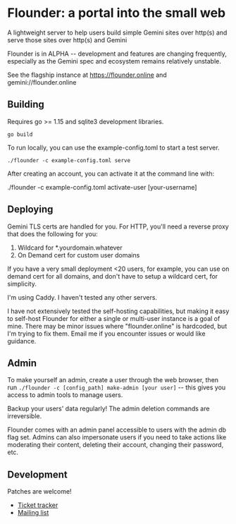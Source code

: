 # Flounder: a portal into the small web 

A lightweight server to help users build simple Gemini sites over http(s) and serve those sites over http(s) and Gemini

Flounder is in ALPHA -- development and features are changing frequently, especially as the Gemini spec and ecosystem remains relatively unstable.

See the flagship instance at https://flounder.online and gemini://flounder.online

## Building

Requires go >= 1.15 and sqlite3 development libraries.

`go build`

To run locally, you can use the example-config.toml to start a test server. 

`./flounder -c example-config.toml serve`

After creating an account, you can activate it at the command line with:

./flounder -c example-config.toml activate-user [your-username]

## Deploying

Gemini TLS certs are handled for you. For HTTP, you'll need a reverse proxy that does the following for you:

1. Wildcard for \*.yourdomain.whatever
2. On Demand cert for custom user domains

If you have a very small deployment <20 users, for example, you can use on demand cert for all domains, and don't have to setup a wildcard cert, for simplicity.

I'm using Caddy. I haven't tested any other servers.

I have not extensively tested the self-hosting capabilities, but making it easy to self-host Flounder for either a single or multi-user instance is a goal of mine. There may be minor issues where "flounder.online" is hardcoded, but I'm trying to fix them. Email me if you encounter issues or would like guidance.

## Admin

To make yourself an admin, create a user through the web browser, then run `./flounder -c [config_path] make-admin [your user]` -- this gives you access to admin tools to manage users.

Backup your users' data regularly! The admin deletion commands are irreversible.

Flounder comes with an admin panel accessible to users with the admin db flag set. Admins can also impersonate users if you need to take actions like moderating their content, deleting their account, changing their password, etc.

## Development

Patches are welcome!

* [Ticket tracker](https://todo.sr.ht/~alexwennerberg/flounder)
* [Mailing list](https://lists.sr.ht/~alexwennerberg/flounder-discuss)
